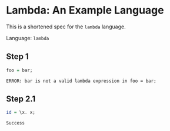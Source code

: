 # Lambda: An Example Language

This is a shortened spec for the `lambda` language.

Language: `lambda`

## Step 1

```haskell
foo = bar;
```
```status
ERROR: bar is not a valid lambda expression in foo = bar;
```

## Step 2.1

```haskell
id = \x. x;
```
```status
Success
```

